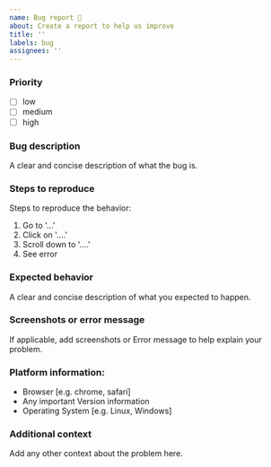 ```yaml
---
name: Bug report 🐞
about: Create a report to help us improve
title: ''
labels: bug
assignees: ''
---
```

### Priority
- [ ] low
- [ ] medium
- [ ] high
### Bug description
A clear and concise description of what the bug is.
### Steps to reproduce
Steps to reproduce the behavior:
1. Go to '...'
2. Click on '....'
3. Scroll down to '....'
4. See error
### Expected behavior
A clear and concise description of what you expected to happen.
### Screenshots or error message
If applicable, add screenshots or Error message to help explain your problem.
### Platform information:
- Browser [e.g. chrome, safari]
- Any important Version information
- Operating System [e.g. Linux, Windows]
### Additional context
Add any other context about the problem here.


